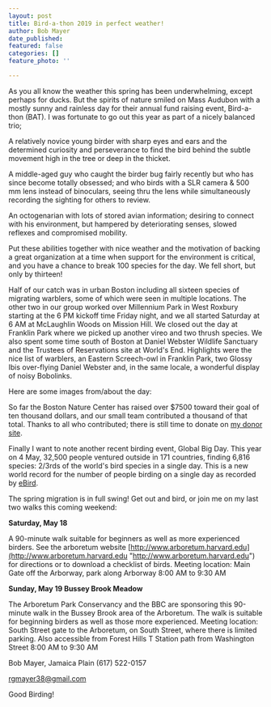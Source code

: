 ```yaml
---
layout: post
title: Bird-a-thon 2019 in perfect weather!
author: Bob Mayer
date_published: 
featured: false
categories: []
feature_photo: ''

---
```

As you all know the weather this spring has been underwhelming, except perhaps for ducks.  But the spirits of nature smiled on Mass Audubon with a mostly sunny and rainless day for their annual fund raising event, Bird-a-thon (BAT).  I was fortunate to go out this year as part of a nicely balanced trio;

A relatively novice young birder with sharp eyes and ears and the determined curiosity and perseverance to find the bird behind the subtle movement high in the tree or deep in the thicket.

A middle-aged guy who caught the birder bug fairly recently but who has since become totally obsessed; and who birds with a SLR camera & 500 mm lens instead of binoculars, seeing thru the lens while simultaneously recording the sighting for others to review.

An octogenarian with lots of stored avian information; desiring to connect with his environment, but hampered by deteriorating senses, slowed reflexes and compromised mobility.

Put these abilities together with nice weather and the motivation of backing a great organization at a time when support for the environment is critical, and you have a chance to break 100 species for the day.  We fell short, but only by thirteen!

Half of our catch was in urban Boston including all sixteen species of migrating warblers, some of which were seen in multiple locations.  The other two in our group worked over Millennium Park in West Roxbury starting at the 6 PM kickoff time Friday night, and we all started Saturday at 6 AM at McLaughlin Woods on Mission Hill.  We closed out the day at Franklin Park where we picked up another vireo and two thrush species. We also spent some time south of Boston at Daniel Webster Wildlife Sanctuary and the Trustees of Reservations site at World's End. Highlights were the nice list of warblers, an Eastern Screech-owl in Franklin Park, two Glossy Ibis over-flying Daniel Webster and, in the same locale, a wonderful display of noisy Bobolinks.

Here are some images from/about the day:

So far the Boston Nature Center has raised over $7500 toward their goal of ten thousand dollars, and our small team contributed a thousand of that total.  Thanks to all who contributed;  there is still time to donate on [my  donor site](https://tinyurl.com/y67rsjk6).

Finally I want to note another recent birding event, Global Big Day.  This year on 4 May, 32,500 people ventured outside in 171 countries, finding 6,816 species: 2/3rds of the world's bird species in a single day. This is a new world record for the number of people birding on a single day as recorded by [eBird](https://ebird.org/home).

The spring migration is in full swing!  Get out and bird, or join me on my last two walks this coming weekend:

**Saturday, May 18**

A 90-minute walk suitable for beginners as well as more experienced birders. See the arboretum website [http://www.arboretum.harvard.edu](http://www.arboretum.harvard.edu "http://www.arboretum.harvard.edu") for directions or to download a checklist of birds. Meeting location: Main Gate off the Arborway, park along Arborway 8:00 AM to 9:30 AM

**Sunday, May 19 Bussey Brook Meadow**

The Arboretum Park Conservancy and the BBC are sponsoring this 90-minute walk in the Bussey Brook area of the Arboretum. The walk is suitable for beginning birders as well as those more experienced. Meeting location: South Street gate to the Arboretum, on South Street, where there is limited parking. Also accessible from Forest Hills T Station path from Washington Street 8:00 AM to 9:30 AM

Bob Mayer, Jamaica Plain (617) 522-0157

[rgmayer38@gmail.com](mailto:rgmayer@comcast.net)

Good Birding!